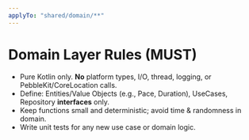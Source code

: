 ```yaml
---
applyTo: "shared/domain/**"
---
```


# Domain Layer Rules (MUST)
- Pure Kotlin only. **No** platform types, I/O, thread, logging, or PebbleKit/CoreLocation calls.
- Define: Entities/Value Objects (e.g., Pace, Duration), UseCases, Repository **interfaces** only.
- Keep functions small and deterministic; avoid time & randomness in domain.
- Write unit tests for any new use case or domain logic.